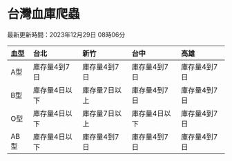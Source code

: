 # 台灣血庫爬蟲

最新更新時間：2023年12月29日 08時06分

| 血型   | 台北      | 新竹      | 台中      | 高雄      |
|:-----|:--------|:--------|:--------|:--------|
| A型   | 庫存量4到7日 | 庫存量4到7日 | 庫存量4到7日 | 庫存量4到7日 |
| B型   | 庫存量4日以下 | 庫存量7日以上 | 庫存量4到7日 | 庫存量4到7日 |
| O型   | 庫存量4日以下 | 庫存量7日以上 | 庫存量4日以下 | 庫存量4到7日 |
| AB型  | 庫存量4日以下 | 庫存量4到7日 | 庫存量4到7日 | 庫存量4到7日 |